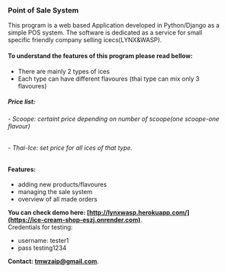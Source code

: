 ### Point of Sale System
This program is a web based Application developed in Python/Django as a simple POS system. The software is dedicated as a service for small specific friendly company selling icecs(LYNX&WASP). 
#### To understand the features of this program please read bellow:
- There are mainly 2 types of ices
- Each type can have different flavoures (thai type can mix only 3 flavoures)
##### Price list:
###### - Scoope: certaint price depending on number of scoope(one scoope-one flavour)
###### - Thai-Ice: set price for all ices of that type.
#### Features:
- adding new products/flavoures
- managing the sale system
- overview of all made orders

**You can check demo here: [http://lynxwasp.herokuapp.com/](https://ice-cream-shop-eszj.onrender.com)**.  
Credentials for testing:
- username: tester1
- pass testing1234  


**Contact: tmwzaip@gmail.com**.  
